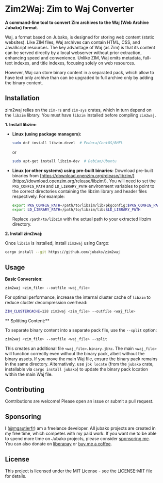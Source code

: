 # Zim2Waj: Zim to Waj Converter

**A command-line tool to convert Zim archives to the Waj (Web Archive Jubako) format.**

Waj, a format based on Jubako, is designed for storing web content (static websites).
Like ZIM files, Waj archives can contain HTML, CSS, and JavaScript resources. The key advantage of Waj (as Zim) is that its content can be served directly by a local webserver without prior extraction, enhancing speed and convenience. Unlike ZIM, Waj omits metadata, full-text indexes, and title indexes, focusing solely on web resources.

However, Waj can store binary content in a separated pack, which allow to have text only archive than can be upgraded to
full archive only by adding the binary content.

## Installation

zim2waj relies on the `zim-rs` and `zim-sys` crates, which in turn depend on the `libzim` library. You must have `libzim` installed before compiling `zim2waj`.

**1. Install libzim:**

* **Linux (using package managers):**

  ```bash
  sudo dnf install libzim-devel  # Fedora/CentOS/RHEL
  ```

  or

  ```bash
  sudo apt-get install libzim-dev  # Debian/Ubuntu
  ```

* **Linux (or other systems) using pre-built binaries:** Download pre-built binaries from [https://download.openzim.org/release/libzim/](https://download.openzim.org/release/libzim/).  You will need to set the `PKG_CONFIG_PATH` and `LD_LIBRARY_PATH` environment variables to point to the correct directories containing the libzim library and header files respectively. For example:

  ```bash
  export PKG_CONFIG_PATH=/path/to/libzim/lib/pkgconfig:$PKG_CONFIG_PATH
  export LD_LIBRARY_PATH=/path/to/libzim/lib:$LD_LIBRARY_PATH
  ```

  Replace `/path/to/libzim` with the actual path to your extracted libzim directory.


**2. Install zim2waj:**

Once `libzim` is installed, install `zim2waj` using Cargo:

```bash
cargo install --git https://github.com/jubako/zim2waj
```


## Usage

**Basic Conversion:**

```bash
zim2waj <zim_file> --outfile <waj_file>
```

For optimal performance, increase the internal cluster cache of `libzim` to reduce cluster decompression overhead:

```bash
ZIM_CLUSTERCACHE=128 zim2waj <zim_file> --outfile <waj_file>
```

** Splitting Content:**

To separate binary content into a separate pack file, use the `--split` option:

```bash
zim2waj <zim_file> --outfile <waj_file> --split
```

This creates an additional file `<waj_file>.binary.jbkc`.  The main `<waj_file>` will function correctly even without the binary pack, albeit without the binary assets.  If you move the main Waj file, ensure the binary pack remains in the same directory.
 Alternatively, use `jbk locate` (from the `jubako` crate, installable via `cargo install jubako`) to update the binary pack location within the main Waj file.


## Contributing

Contributions are welcome! Please open an issue or submit a pull request.

## Sponsoring

I ([@mgautierfr](https://github.com/mgautierfr)) am a freelance developer. All jubako projects are created in my free time, which competes with my paid work.
If you want me to be able to spend more time on Jubako projects, please consider [sponsoring me](https://github.com/sponsors/jubako).
You can also donate on [liberapay](https://liberapay.com/jubako/donate) or [buy me a coffee](https://buymeacoffee.com/jubako).

## License

This project is licensed under the MIT License - see the [LICENSE-MIT](LICENSE-MIT) file for details.

